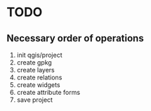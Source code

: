 # TODO

## Necessary order of operations

1. init qgis/project
1. create gpkg
1. create layers
1. create relations
1. create widgets
1. create attribute forms
1. save project
